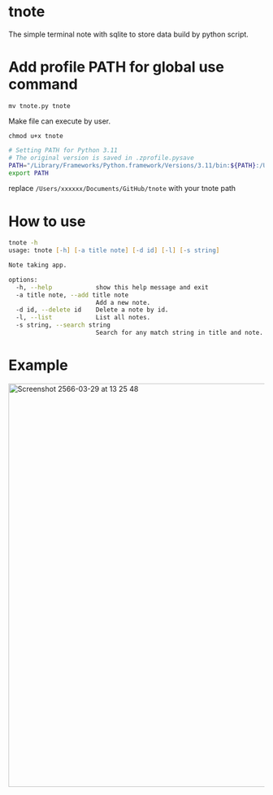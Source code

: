 # tnote
The simple terminal note with sqlite to store data build by python script.

# Add profile PATH for global use command

`mv tnote.py tnote`

Make file can execute by user.

`chmod u+x tnote`

```zsh
# Setting PATH for Python 3.11
# The original version is saved in .zprofile.pysave
PATH="/Library/Frameworks/Python.framework/Versions/3.11/bin:${PATH}:/Users/xxxxxx/Documents/GitHub/tnote"
export PATH
```

replace `/Users/xxxxxx/Documents/GitHub/tnote` with your tnote path

# How to use

```zsh
tnote -h
usage: tnote [-h] [-a title note] [-d id] [-l] [-s string]

Note taking app.

options:
  -h, --help            show this help message and exit
  -a title note, --add title note
                        Add a new note.
  -d id, --delete id    Delete a note by id.
  -l, --list            List all notes.
  -s string, --search string
                        Search for any match string in title and note.
```

# Example

<img width="794" alt="Screenshot 2566-03-29 at 13 25 48" src="https://user-images.githubusercontent.com/56244402/228444871-e5a0aafd-0b80-4674-813d-0525a0a53585.png">
